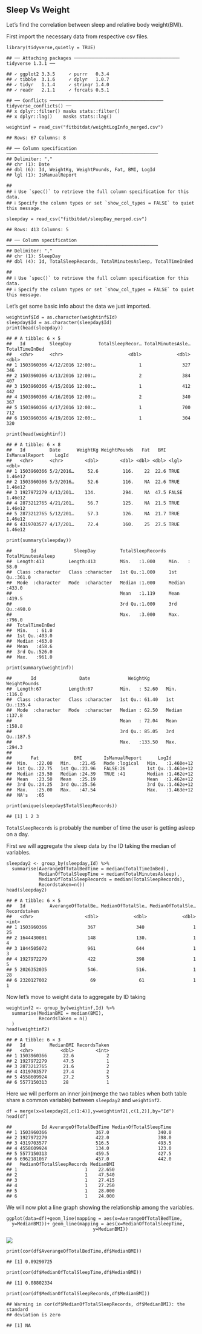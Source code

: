 ## Sleep Vs Weight

Let’s find the correlation between sleep and relative body weight(BMI).

First import the necessary data from respective csv files.

    library(tidyverse,quietly = TRUE)

    ## ── Attaching packages ─────────────────────────────────────── tidyverse 1.3.1 ──

    ## ✓ ggplot2 3.3.5     ✓ purrr   0.3.4
    ## ✓ tibble  3.1.6     ✓ dplyr   1.0.7
    ## ✓ tidyr   1.1.4     ✓ stringr 1.4.0
    ## ✓ readr   2.1.1     ✓ forcats 0.5.1

    ## ── Conflicts ────────────────────────────────────────── tidyverse_conflicts() ──
    ## x dplyr::filter() masks stats::filter()
    ## x dplyr::lag()    masks stats::lag()

    weightinf = read_csv("fitbitdat/weightLogInfo_merged.csv")

    ## Rows: 67 Columns: 8

    ## ── Column specification ────────────────────────────────────────────────────────
    ## Delimiter: ","
    ## chr (1): Date
    ## dbl (6): Id, WeightKg, WeightPounds, Fat, BMI, LogId
    ## lgl (1): IsManualReport

    ## 
    ## ℹ Use `spec()` to retrieve the full column specification for this data.
    ## ℹ Specify the column types or set `show_col_types = FALSE` to quiet this message.

    sleepday = read_csv("fitbitdat/sleepDay_merged.csv")

    ## Rows: 413 Columns: 5

    ## ── Column specification ────────────────────────────────────────────────────────
    ## Delimiter: ","
    ## chr (1): SleepDay
    ## dbl (4): Id, TotalSleepRecords, TotalMinutesAsleep, TotalTimeInBed

    ## 
    ## ℹ Use `spec()` to retrieve the full column specification for this data.
    ## ℹ Specify the column types or set `show_col_types = FALSE` to quiet this message.

Let’s get some basic info about the data we just imported.

    weightinf$Id = as.character(weightinf$Id)
    sleepday$Id = as.character(sleepday$Id)
    print(head(sleepday))

    ## # A tibble: 6 × 5
    ##   Id         SleepDay          TotalSleepRecor… TotalMinutesAsle… TotalTimeInBed
    ##   <chr>      <chr>                        <dbl>             <dbl>          <dbl>
    ## 1 1503960366 4/12/2016 12:00:…                1               327            346
    ## 2 1503960366 4/13/2016 12:00:…                2               384            407
    ## 3 1503960366 4/15/2016 12:00:…                1               412            442
    ## 4 1503960366 4/16/2016 12:00:…                2               340            367
    ## 5 1503960366 4/17/2016 12:00:…                1               700            712
    ## 6 1503960366 4/19/2016 12:00:…                1               304            320

    print(head(weightinf))

    ## # A tibble: 6 × 8
    ##   Id         Date      WeightKg WeightPounds   Fat   BMI IsManualReport    LogId
    ##   <chr>      <chr>        <dbl>        <dbl> <dbl> <dbl> <lgl>             <dbl>
    ## 1 1503960366 5/2/2016…     52.6         116.    22  22.6 TRUE            1.46e12
    ## 2 1503960366 5/3/2016…     52.6         116.    NA  22.6 TRUE            1.46e12
    ## 3 1927972279 4/13/201…    134.          294.    NA  47.5 FALSE           1.46e12
    ## 4 2873212765 4/21/201…     56.7         125.    NA  21.5 TRUE            1.46e12
    ## 5 2873212765 5/12/201…     57.3         126.    NA  21.7 TRUE            1.46e12
    ## 6 4319703577 4/17/201…     72.4         160.    25  27.5 TRUE            1.46e12

    print(summary(sleepday))

    ##       Id              SleepDay         TotalSleepRecords TotalMinutesAsleep
    ##  Length:413         Length:413         Min.   :1.000     Min.   : 58.0     
    ##  Class :character   Class :character   1st Qu.:1.000     1st Qu.:361.0     
    ##  Mode  :character   Mode  :character   Median :1.000     Median :433.0     
    ##                                        Mean   :1.119     Mean   :419.5     
    ##                                        3rd Qu.:1.000     3rd Qu.:490.0     
    ##                                        Max.   :3.000     Max.   :796.0     
    ##  TotalTimeInBed 
    ##  Min.   : 61.0  
    ##  1st Qu.:403.0  
    ##  Median :463.0  
    ##  Mean   :458.6  
    ##  3rd Qu.:526.0  
    ##  Max.   :961.0

    print(summary(weightinf))

    ##       Id                Date              WeightKg       WeightPounds  
    ##  Length:67          Length:67          Min.   : 52.60   Min.   :116.0  
    ##  Class :character   Class :character   1st Qu.: 61.40   1st Qu.:135.4  
    ##  Mode  :character   Mode  :character   Median : 62.50   Median :137.8  
    ##                                        Mean   : 72.04   Mean   :158.8  
    ##                                        3rd Qu.: 85.05   3rd Qu.:187.5  
    ##                                        Max.   :133.50   Max.   :294.3  
    ##                                                                        
    ##       Fat             BMI        IsManualReport      LogId          
    ##  Min.   :22.00   Min.   :21.45   Mode :logical   Min.   :1.460e+12  
    ##  1st Qu.:22.75   1st Qu.:23.96   FALSE:26        1st Qu.:1.461e+12  
    ##  Median :23.50   Median :24.39   TRUE :41        Median :1.462e+12  
    ##  Mean   :23.50   Mean   :25.19                   Mean   :1.462e+12  
    ##  3rd Qu.:24.25   3rd Qu.:25.56                   3rd Qu.:1.462e+12  
    ##  Max.   :25.00   Max.   :47.54                   Max.   :1.463e+12  
    ##  NA's   :65

    print(unique(sleepday$TotalSleepRecords))

    ## [1] 1 2 3

`TotalSleepRecords` is probably the number of time the user is getting
asleep on a day.

First we will aggregate the sleep data by the ID taking the median of
variables.

    sleepday2 <- group_by(sleepday,Id) %>% 
      summarise(AverangeOfTotalBedTime = median(TotalTimeInBed),
                MedianOfTotalSleepTime = median(TotalMinutesAsleep),
                MedianOfTotalSleepRecords = median(TotalSleepRecords),
                Recordstaken=n())
    head(sleepday2)

    ## # A tibble: 6 × 5
    ##   Id         AverangeOfTotalBe… MedianOfTotalSle… MedianOfTotalSle… Recordstaken
    ##   <chr>                   <dbl>             <dbl>             <dbl>        <int>
    ## 1 1503960366               367               340                  1           25
    ## 2 1644430081               148               130.                 1            4
    ## 3 1844505072               961               644                  1            3
    ## 4 1927972279               422               398                  1            5
    ## 5 2026352035               546.              516.                 1           28
    ## 6 2320127002                69                61                  1            1

Now let’s move to weight data to aggregate by ID taking

    weightinf2 <- group_by(weightinf,Id) %>%
      summarise(MedianBMI = median(BMI),
                RecordsTaken = n()
      )
    head(weightinf2)

    ## # A tibble: 6 × 3
    ##   Id         MedianBMI RecordsTaken
    ##   <chr>          <dbl>        <int>
    ## 1 1503960366      22.6            2
    ## 2 1927972279      47.5            1
    ## 3 2873212765      21.6            2
    ## 4 4319703577      27.4            2
    ## 5 4558609924      27.2            5
    ## 6 5577150313      28              1

Here we will perform an inner join(merge the two tables when both table
share a common variable) between `sleepday2` and `weightinf2`.

    df = merge(x=sleepday2[,c(1:4)],y=weightinf2[,c(1,2)],by="Id")
    head(df)

    ##           Id AverangeOfTotalBedTime MedianOfTotalSleepTime
    ## 1 1503960366                  367.0                  340.0
    ## 2 1927972279                  422.0                  398.0
    ## 3 4319703577                  516.5                  493.5
    ## 4 4558609924                  134.0                  123.0
    ## 5 5577150313                  459.5                  427.5
    ## 6 6962181067                  457.0                  442.0
    ##   MedianOfTotalSleepRecords MedianBMI
    ## 1                         1    22.650
    ## 2                         1    47.540
    ## 3                         1    27.415
    ## 4                         1    27.250
    ## 5                         1    28.000
    ## 6                         1    24.000

We will now plot a line graph showing the relationship among the
variables.

    ggplot(data=df)+geom_line(mapping = aes(x=AverangeOfTotalBedTime,
      y=MedianBMI))+ geom_line(mapping = aes(x=MedianOfTotalSleepTime,
                                    y=MedianBMI))

![](sleep_weight_correlation_files/figure-markdown_strict/unnamed-chunk-7-1.png)

    print(cor(df$AverangeOfTotalBedTime,df$MedianBMI))

    ## [1] 0.09290725

    print(cor(df$MedianOfTotalSleepTime,df$MedianBMI))

    ## [1] 0.08802334

    print(cor(df$MedianOfTotalSleepRecords,df$MedianBMI))

    ## Warning in cor(df$MedianOfTotalSleepRecords, df$MedianBMI): the standard
    ## deviation is zero

    ## [1] NA
